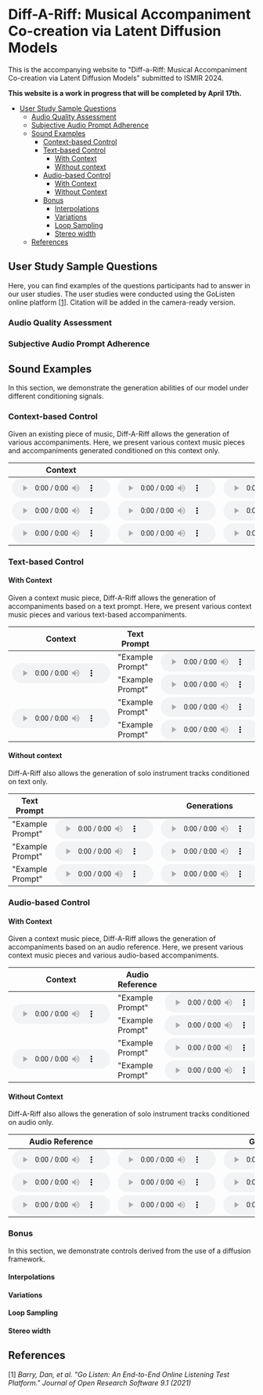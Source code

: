<style>
audio{
  width:200px;
  height:40px;
}
audio::-webkit-media-controls-timeline,
audio::-webkit-media-controls-seek-back-button,
audio::-webkit-media-controls-seek-forward-button {
  display: none !important;
}

</style>


# Diff-A-Riff: Musical Accompaniment Co-creation via Latent Diffusion Models


This is the accompanying website to "Diff-a-Riff: Musical Accompaniment Co-creation via Latent Diffusion Models" submitted to ISMIR 2024.

**This website is a work in progress that will be completed by April 17th.**

* [User Study Sample Questions](#user-study-sample-questions)
    + [Audio Quality Assessment](#audio-quality-assessment)
    + [Subjective Audio Prompt Adherence](#subjective-audio-prompt-adherence)
  * [Sound Examples](#sound-examples)
    + [Context-based Control](#context-based-control)
    + [Text-based Control](#text-based-control)
      - [With Context](#with-context)
      - [Without context](#without-context)
    + [Audio-based Control](#audio-based-control)
      - [With Context](#with-context-1)
      - [Without Context](#without-context)
    + [Bonus](#bonus)
      - [Interpolations](#interpolations)
      - [Variations](#variations)
      - [Loop Sampling](#loop-sampling)
      - [Stereo width](#stereo-width)
  * [References](#references)

## User Study Sample Questions
Here, you can find examples of the questions participants had to answer in our user studies. The user studies were conducted using the GoListen online platform [[1](#references)]. Citation will be added in the camera-ready version.

### Audio Quality Assessment 

### Subjective Audio Prompt Adherence




## Sound Examples
In this section, we demonstrate the generation abilities of our model under different conditioning signals.

### Context-based Control
Given an existing piece of music, Diff-A-Riff allows the generation of various accompaniments. Here, we present various context music pieces and accompaniments generated conditioned on this context only.

<table class="tg">
<thead>
  <tr>
    <th class="tg-0pky">Context</th>
    <th class="tg-0pky" colspan="4">Accompaniments</th>
  </tr>
</thead>
<tbody>
  <tr>
    <td class="tg-0pky"> <audio controls controlsList="nodownload"><source src="https://anonymous757575.github.io/diffariff-companion/audios/sample.wav" type="audio/wav"> Your Browser does not support the audio tag </audio> </td>
    <td class="tg-0pky"> <audio controls controlsList="nodownload"><source src="https://anonymous757575.github.io/diffariff-companion/audios/sample.wav" type="audio/wav"> Your Browser does not support the audio tag </audio> </td>
    <td class="tg-0pky"> <audio controls controlsList="nodownload"><source src="https://anonymous757575.github.io/diffariff-companion/audios/sample.wav" type="audio/wav"> Your Browser does not support the audio tag </audio> </td>
    <td class="tg-0pky"> <audio controls controlsList="nodownload"><source src="https://anonymous757575.github.io/diffariff-companion/audios/sample.wav" type="audio/wav"> Your Browser does not support the audio tag </audio> </td>
    <td class="tg-0pky"> <audio controls controlsList="nodownload"><source src="https://anonymous757575.github.io/diffariff-companion/audios/sample.wav" type="audio/wav"> Your Browser does not support the audio tag </audio></td>
  </tr>
  <tr>
    <td class="tg-0pky"> <audio controls controlsList="nodownload"><source src="https://anonymous757575.github.io/diffariff-companion/audios/sample.wav" type="audio/wav"> Your Browser does not support the audio tag </audio> </td>
    <td class="tg-0pky"> <audio controls controlsList="nodownload"><source src="https://anonymous757575.github.io/diffariff-companion/audios/sample.wav" type="audio/wav"> Your Browser does not support the audio tag </audio> </td>
    <td class="tg-0pky"> <audio controls controlsList="nodownload"><source src="https://anonymous757575.github.io/diffariff-companion/audios/sample.wav" type="audio/wav"> Your Browser does not support the audio tag </audio> </td>
    <td class="tg-0pky"> <audio controls controlsList="nodownload"><source src="https://anonymous757575.github.io/diffariff-companion/audios/sample.wav" type="audio/wav"> Your Browser does not support the audio tag </audio> </td>
    <td class="tg-0pky"> <audio controls controlsList="nodownload"><source src="https://anonymous757575.github.io/diffariff-companion/audios/sample.wav" type="audio/wav"> Your Browser does not support the audio tag </audio> </td>
  </tr>
  <tr>
    <td class="tg-0pky"> <audio controls controlsList="nodownload"><source src="https://anonymous757575.github.io/diffariff-companion/audios/sample.wav" type="audio/wav"> Your Browser does not support the audio tag </audio> </td>
    <td class="tg-0pky"> <audio controls controlsList="nodownload"><source src="https://anonymous757575.github.io/diffariff-companion/audios/sample.wav" type="audio/wav"> Your Browser does not support the audio tag </audio> </td>
    <td class="tg-0pky"> <audio controls controlsList="nodownload"><source src="https://anonymous757575.github.io/diffariff-companion/audios/sample.wav" type="audio/wav"> Your Browser does not support the audio tag </audio> </td>
    <td class="tg-0pky"> <audio controls controlsList="nodownload"><source src="https://anonymous757575.github.io/diffariff-companion/audios/sample.wav" type="audio/wav"> Your Browser does not support the audio tag </audio> </td>
    <td class="tg-0pky"> <audio controls controlsList="nodownload"><source src="https://anonymous757575.github.io/diffariff-companion/audios/sample.wav" type="audio/wav"> Your Browser does not support the audio tag </audio> </td>
  </tr>
</tbody>
</table>



### Text-based Control


#### With Context
Given a context music piece, Diff-A-Riff allows the generation of accompaniments based on a text prompt. Here, we present various context music pieces and various text-based accompaniments.


<table class="tg">
<thead>
  <tr>
    <th class="tg-0pky">Context</th>
    <th class="tg-0pky">Text Prompt</th>
    <th class="tg-0lax" colspan="3">Accompaniments</th>
  </tr>
</thead>
<tbody>
  <tr>
    <td class="tg-0pky" rowspan="2"> <audio controls controlsList="nodownload"><source src="https://anonymous757575.github.io/diffariff-companion/audios/sample.wav" type="audio/wav"> Your Browser does not support the audio tag </audio> </td>
    <td class="tg-0pky">"Example Prompt"</td>
    <td class="tg-0lax"> <audio controls controlsList="nodownload"><source src="https://anonymous757575.github.io/diffariff-companion/audios/sample.wav" type="audio/wav"> Your Browser does not support the audio tag </audio> </td>
    <td class="tg-0pky"> <audio controls controlsList="nodownload"><source src="https://anonymous757575.github.io/diffariff-companion/audios/sample.wav" type="audio/wav"> Your Browser does not support the audio tag </audio> </td>
    <td class="tg-0pky"> <audio controls controlsList="nodownload"><source src="https://anonymous757575.github.io/diffariff-companion/audios/sample.wav" type="audio/wav"> Your Browser does not support the audio tag </audio> </td>
  </tr>
  <tr>
    <td class="tg-0pky">"Example Prompt"</td>
    <td class="tg-0lax"> <audio controls controlsList="nodownload"><source src="https://anonymous757575.github.io/diffariff-companion/audios/sample.wav" type="audio/wav"> Your Browser does not support the audio tag </audio> </td>
    <td class="tg-0pky"> <audio controls controlsList="nodownload"><source src="https://anonymous757575.github.io/diffariff-companion/audios/sample.wav" type="audio/wav"> Your Browser does not support the audio tag </audio> </td>
    <td class="tg-0pky"> <audio controls controlsList="nodownload"><source src="https://anonymous757575.github.io/diffariff-companion/audios/sample.wav" type="audio/wav"> Your Browser does not support the audio tag </audio> </td>
  </tr>
  <tr>
    <td class="tg-0pky" rowspan="2"> <audio controls controlsList="nodownload"><source src="https://anonymous757575.github.io/diffariff-companion/audios/sample.wav" type="audio/wav"> Your Browser does not support the audio tag </audio> </td>
    <td class="tg-0pky">"Example Prompt"</td>
    <td class="tg-0lax"> <audio controls controlsList="nodownload"><source src="https://anonymous757575.github.io/diffariff-companion/audios/sample.wav" type="audio/wav"> Your Browser does not support the audio tag </audio> </td>
    <td class="tg-0pky"> <audio controls controlsList="nodownload"><source src="https://anonymous757575.github.io/diffariff-companion/audios/sample.wav" type="audio/wav"> Your Browser does not support the audio tag </audio> </td>
    <td class="tg-0pky"> <audio controls controlsList="nodownload"><source src="https://anonymous757575.github.io/diffariff-companion/audios/sample.wav" type="audio/wav"> Your Browser does not support the audio tag </audio> </td>
  </tr>
  <tr>
    <td class="tg-0pky">"Example Prompt"</td>
    <td class="tg-0lax"> <audio controls controlsList="nodownload"><source src="https://anonymous757575.github.io/diffariff-companion/audios/sample.wav" type="audio/wav"> Your Browser does not support the audio tag </audio> </td>
    <td class="tg-0pky"> <audio controls controlsList="nodownload"><source src="https://anonymous757575.github.io/diffariff-companion/audios/sample.wav" type="audio/wav"> Your Browser does not support the audio tag </audio> </td>
    <td class="tg-0pky"> <audio controls controlsList="nodownload"><source src="https://anonymous757575.github.io/diffariff-companion/audios/sample.wav" type="audio/wav"> Your Browser does not support the audio tag </audio> </td>
  </tr>
</tbody>
</table>

#### Without context 
Diff-A-Riff also allows the generation of solo instrument tracks conditioned on text only.


<table class="tg">
<thead>
  <tr>
    <th class="tg-0pky">Text Prompt</th>
    <th class="tg-0lax" colspan="3">Generations</th>
  </tr>
</thead>
<tbody>
  <tr>
    <td class="tg-0pky">"Example Prompt"</td>
    <td class="tg-0lax"> <audio controls controlsList="nodownload"><source src="https://anonymous757575.github.io/diffariff-companion/audios/sample.wav" type="audio/wav"> Your Browser does not support the audio tag </audio> </td>
    <td class="tg-0pky"> <audio controls controlsList="nodownload"><source src="https://anonymous757575.github.io/diffariff-companion/audios/sample.wav" type="audio/wav"> Your Browser does not support the audio tag </audio> </td>
    <td class="tg-0pky"> <audio controls controlsList="nodownload"><source src="https://anonymous757575.github.io/diffariff-companion/audios/sample.wav" type="audio/wav"> Your Browser does not support the audio tag </audio> </td>
  </tr>
  <tr>
    <td class="tg-0pky">"Example Prompt"</td>
    <td class="tg-0lax"> <audio controls controlsList="nodownload"><source src="https://anonymous757575.github.io/diffariff-companion/audios/sample.wav" type="audio/wav"> Your Browser does not support the audio tag </audio> </td>
    <td class="tg-0pky"> <audio controls controlsList="nodownload"><source src="https://anonymous757575.github.io/diffariff-companion/audios/sample.wav" type="audio/wav"> Your Browser does not support the audio tag </audio> </td>
    <td class="tg-0pky"> <audio controls controlsList="nodownload"><source src="https://anonymous757575.github.io/diffariff-companion/audios/sample.wav" type="audio/wav"> Your Browser does not support the audio tag </audio> </td>
  </tr>
  <tr>
    <td class="tg-0pky">"Example Prompt"</td>
    <td class="tg-0lax"> <audio controls controlsList="nodownload"><source src="https://anonymous757575.github.io/diffariff-companion/audios/sample.wav" type="audio/wav"> Your Browser does not support the audio tag </audio> </td>
    <td class="tg-0pky"> <audio controls controlsList="nodownload"><source src="https://anonymous757575.github.io/diffariff-companion/audios/sample.wav" type="audio/wav"> Your Browser does not support the audio tag </audio> </td>
    <td class="tg-0pky"> <audio controls controlsList="nodownload"><source src="https://anonymous757575.github.io/diffariff-companion/audios/sample.wav" type="audio/wav"> Your Browser does not support the audio tag </audio> </td>
  </tr>
</tbody>
</table>


### Audio-based Control

#### With Context
Given a context music piece, Diff-A-Riff allows the generation of accompaniments based on an audio reference. Here, we present various context music pieces and various audio-based accompaniments.

<table class="tg">
<thead>
  <tr>
    <th class="tg-0pky">Context</th>
    <th class="tg-0pky">Audio Reference</th>
    <th class="tg-0lax" colspan="3">Accompaniments</th>
  </tr>
</thead>
<tbody>
  <tr>
    <td class="tg-0pky" rowspan="2"> <audio controls controlsList="nodownload"><source src="https://anonymous757575.github.io/diffariff-companion/audios/sample.wav" type="audio/wav"> Your Browser does not support the audio tag </audio> </td>
    <td class="tg-0pky">"Example Prompt"</td>
    <td class="tg-0lax"> <audio controls controlsList="nodownload"><source src="https://anonymous757575.github.io/diffariff-companion/audios/sample.wav" type="audio/wav"> Your Browser does not support the audio tag </audio> </td>
    <td class="tg-0pky"> <audio controls controlsList="nodownload"><source src="https://anonymous757575.github.io/diffariff-companion/audios/sample.wav" type="audio/wav"> Your Browser does not support the audio tag </audio> </td>
    <td class="tg-0pky"> <audio controls controlsList="nodownload"><source src="https://anonymous757575.github.io/diffariff-companion/audios/sample.wav" type="audio/wav"> Your Browser does not support the audio tag </audio> </td>
  </tr>
  <tr>
    <td class="tg-0pky">"Example Prompt"</td>
    <td class="tg-0lax"> <audio controls controlsList="nodownload"><source src="https://anonymous757575.github.io/diffariff-companion/audios/sample.wav" type="audio/wav"> Your Browser does not support the audio tag </audio> </td>
    <td class="tg-0pky"> <audio controls controlsList="nodownload"><source src="https://anonymous757575.github.io/diffariff-companion/audios/sample.wav" type="audio/wav"> Your Browser does not support the audio tag </audio> </td>
    <td class="tg-0pky"> <audio controls controlsList="nodownload"><source src="https://anonymous757575.github.io/diffariff-companion/audios/sample.wav" type="audio/wav"> Your Browser does not support the audio tag </audio> </td>
  </tr>
  <tr>
    <td class="tg-0pky" rowspan="2"> <audio controls controlsList="nodownload"><source src="https://anonymous757575.github.io/diffariff-companion/audios/sample.wav" type="audio/wav"> Your Browser does not support the audio tag </audio> </td>
    <td class="tg-0pky">"Example Prompt"</td>
    <td class="tg-0lax"> <audio controls controlsList="nodownload"><source src="https://anonymous757575.github.io/diffariff-companion/audios/sample.wav" type="audio/wav"> Your Browser does not support the audio tag </audio> </td>
    <td class="tg-0pky"> <audio controls controlsList="nodownload"><source src="https://anonymous757575.github.io/diffariff-companion/audios/sample.wav" type="audio/wav"> Your Browser does not support the audio tag </audio> </td>
    <td class="tg-0pky"> <audio controls controlsList="nodownload"><source src="https://anonymous757575.github.io/diffariff-companion/audios/sample.wav" type="audio/wav"> Your Browser does not support the audio tag </audio> </td>
  </tr>
  <tr>
    <td class="tg-0pky">"Example Prompt"</td>
    <td class="tg-0lax"> <audio controls controlsList="nodownload"><source src="https://anonymous757575.github.io/diffariff-companion/audios/sample.wav" type="audio/wav"> Your Browser does not support the audio tag </audio> </td>
    <td class="tg-0pky"> <audio controls controlsList="nodownload"><source src="https://anonymous757575.github.io/diffariff-companion/audios/sample.wav" type="audio/wav"> Your Browser does not support the audio tag </audio> </td>
    <td class="tg-0pky"> <audio controls controlsList="nodownload"><source src="https://anonymous757575.github.io/diffariff-companion/audios/sample.wav" type="audio/wav"> Your Browser does not support the audio tag </audio> </td>
  </tr>
</tbody>
</table>


#### Without Context 
Diff-A-Riff also allows the generation of solo instrument tracks conditioned on audio only.
<table class="tg">
<thead>
  <tr>
    <th class="tg-0pky">Audio Reference</th>
    <th class="tg-0lax" colspan="3">Generations</th>
  </tr>
</thead>
<tbody>
  <tr>
    <td class="tg-0pky"> <audio controls controlsList="nodownload"><source src="https://anonymous757575.github.io/diffariff-companion/audios/sample.wav" type="audio/wav"> Your Browser does not support the audio tag </audio> </td>
    <td class="tg-0lax"> <audio controls controlsList="nodownload"><source src="https://anonymous757575.github.io/diffariff-companion/audios/sample.wav" type="audio/wav"> Your Browser does not support the audio tag </audio> </td>
    <td class="tg-0pky"> <audio controls controlsList="nodownload"><source src="https://anonymous757575.github.io/diffariff-companion/audios/sample.wav" type="audio/wav"> Your Browser does not support the audio tag </audio> </td>
    <td class="tg-0pky"> <audio controls controlsList="nodownload"><source src="https://anonymous757575.github.io/diffariff-companion/audios/sample.wav" type="audio/wav"> Your Browser does not support the audio tag </audio> </td>
  </tr>
  <tr>
    <td class="tg-0pky"> <audio controls controlsList="nodownload"><source src="https://anonymous757575.github.io/diffariff-companion/audios/sample.wav" type="audio/wav"> Your Browser does not support the audio tag </audio> </td>
    <td class="tg-0lax"> <audio controls controlsList="nodownload"><source src="https://anonymous757575.github.io/diffariff-companion/audios/sample.wav" type="audio/wav"> Your Browser does not support the audio tag </audio> </td>
    <td class="tg-0pky"> <audio controls controlsList="nodownload"><source src="https://anonymous757575.github.io/diffariff-companion/audios/sample.wav" type="audio/wav"> Your Browser does not support the audio tag </audio> </td>
    <td class="tg-0pky"> <audio controls controlsList="nodownload"><source src="https://anonymous757575.github.io/diffariff-companion/audios/sample.wav" type="audio/wav"> Your Browser does not support the audio tag </audio> </td>
  </tr>
  <tr>
    <td class="tg-0pky"> <audio controls controlsList="nodownload"><source src="https://anonymous757575.github.io/diffariff-companion/audios/sample.wav" type="audio/wav"> Your Browser does not support the audio tag </audio> </td>
    <td class="tg-0lax"> <audio controls controlsList="nodownload"><source src="https://anonymous757575.github.io/diffariff-companion/audios/sample.wav" type="audio/wav"> Your Browser does not support the audio tag </audio> </td>
    <td class="tg-0pky"> <audio controls controlsList="nodownload"><source src="https://anonymous757575.github.io/diffariff-companion/audios/sample.wav" type="audio/wav"> Your Browser does not support the audio tag </audio> </td>
    <td class="tg-0pky"> <audio controls controlsList="nodownload"><source src="https://anonymous757575.github.io/diffariff-companion/audios/sample.wav" type="audio/wav"> Your Browser does not support the audio tag </audio> </td>
  </tr>
</tbody>
</table>


### Bonus
In this section, we demonstrate controls derived from the use of a diffusion framework.

#### Interpolations

#### Variations

#### Loop Sampling

#### Stereo width


## References
[1] *Barry, Dan, et al. "Go Listen: An End-to-End Online Listening Test Platform." Journal of Open Research Software 9.1 (2021)*